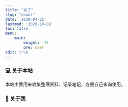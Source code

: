 ```yaml
---
title: "关于"
slug: "about"
date: '2020-04-25'
lastmod: '2020-10-09'
toc: false
menu:
    main: 
        weight: -70
        pre: user
edit: true
---
```


### 💻 关于本站

本站主要用来收集整理资料、记录笔记，方便自己查询使用。

### 👋 关于我     

